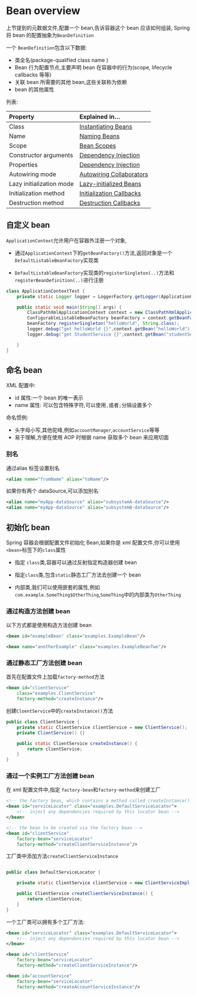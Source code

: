 # Bean overview

上节提到的元数据文件,配置一个 bean,告诉容器这个 bean 应该如何组装, Spring 将 bean 的配置抽象为`BeanDefinition`

一个 `BeanDefinition`包含以下数据:

- 类全名(package-qualified class name )
- Bean 行为配置节点,主要声明 bean 在容器中的行为(scope, lifecycle callbacks 等等)
- 关联 bean 所需要的其他 bean,这些关联称为依赖
- bean 的其他属性

列表:

| Property                 | Explained in…                                                |
| :----------------------- | :----------------------------------------------------------- |
| Class                    | [Instantiating Beans](https://docs.spring.io/spring/docs/current/spring-framework-reference/core.html#beans-factory-class) |
| Name                     | [Naming Beans](https://docs.spring.io/spring/docs/current/spring-framework-reference/core.html#beans-beanname) |
| Scope                    | [Bean Scopes](https://docs.spring.io/spring/docs/current/spring-framework-reference/core.html#beans-factory-scopes) |
| Constructor arguments    | [Dependency Injection](https://docs.spring.io/spring/docs/current/spring-framework-reference/core.html#beans-factory-collaborators) |
| Properties               | [Dependency Injection](https://docs.spring.io/spring/docs/current/spring-framework-reference/core.html#beans-factory-collaborators) |
| Autowiring mode          | [Autowiring Collaborators](https://docs.spring.io/spring/docs/current/spring-framework-reference/core.html#beans-factory-autowire) |
| Lazy initialization mode | [Lazy-initialized Beans](https://docs.spring.io/spring/docs/current/spring-framework-reference/core.html#beans-factory-lazy-init) |
| Initialization method    | [Initialization Callbacks](https://docs.spring.io/spring/docs/current/spring-framework-reference/core.html#beans-factory-lifecycle-initializingbean) |
| Destruction method       | [Destruction Callbacks](https://docs.spring.io/spring/docs/current/spring-framework-reference/core.html#beans-factory-lifecycle-disposablebean) |

## 自定义 bean

`ApplicationContext`允许用户在容器外注册一个对象,

- 通过`ApplicationContext`下的`getBeanFactory()`方法,返回对象是一个`DefaultListableBeanFactory`实现类

- `DefaultListableBeanFactory`实现类的`registerSingleton(..)`方法和`registerBeanDefinition(..)`进行注册



```java
class ApplicationContextTest {
    private static Logger logger = LoggerFactory.getLogger(ApplicationContextTest.class);

    public static void main(String[] args) {
        ClassPathXmlApplicationContext context = new ClassPathXmlApplicationContext("services.xml");
        ConfigurableListableBeanFactory beanFactory = context.getBeanFactory();
        beanFactory.registerSingleton("helloWorld", String.class);
        logger.debug("get helloWorld {}",context.getBean("helloWorld"));
        logger.debug("get StudentService {}",context.getBean("studentService"));

    }
}
```

## 命名 bean

XML 配置中:

- id 属性:一个 bean 的唯一表示
- name 属性: 可以包含特殊字符,可以使用`,`或者`;`分隔设置多个

命名惯例:

- 头字母小写,其他驼峰,例如`accountManager`,`accountService`等等
- 易于理解,方便在使用 AOP 时根据 name 获取多个 bean 来应用切面

### 别名

通过alias 标签设置别名

```xml
<alias name="fromName" alias="toName"/>
```

如果你有两个 dataSource,可以添加别名

```xml
<alias name="myApp-dataSource" alias="subsystemA-dataSource"/>
<alias name="myApp-dataSource" alias="subsystemB-dataSource"/>
```

## 初始化 bean

Spring 容器会根据配置文件初始化 Bean,如果你是 xml 配置文件,你可以使用`<bean>`标签下的`class`属性

- 指定 `class`类,容器可以通过反射指定构造器创建 bean
- 指定`class`类,包含`static`静态工厂方法去创建一个 bean

- 内部类,我们可以使用嵌套的属性,例如`com.example.SomeThing$OtherThing`,`SomeThing`中的内部类为`OtherThing`

### 通过构造方法创建 bean

以下方式都是使用构造方法创建 bean

```xml
<bean id="exampleBean" class="examples.ExampleBean"/>

<bean name="anotherExample" class="examples.ExampleBeanTwo"/>
```

### 通过静态工厂方法创建 bean

首先在配置文件上加载`factory-method`方法

```xml
<bean id="clientService"
    class="examples.ClientService"
    factory-method="createInstance"/>
```

创建`CloentService`中的`createInstance()`方法

```java
public class ClientService {
    private static ClientService clientService = new ClientService();
    private ClientService() {}

    public static ClientService createInstance() {
        return clientService;
    }
}
```



### 通过一个实例工厂方法创建 bean

在 xml 配置文件中,指定 `factory-bean`和`factory-method`来创建工厂

```xml
<!-- the factory bean, which contains a method called createInstance() -->
<bean id="serviceLocator" class="examples.DefaultServiceLocator">
    <!-- inject any dependencies required by this locator bean -->
</bean>

<!-- the bean to be created via the factory bean -->
<bean id="clientService"
    factory-bean="serviceLocator"
    factory-method="createClientServiceInstance"/>
```

工厂类中添加方法`createClientServiceInstance`

```java

public class DefaultServiceLocator {

    private static ClientService clientService = new ClientServiceImpl();

    public ClientService createClientServiceInstance() {
        return clientService;
    }
}
```

一个工厂类可以拥有多个工厂方法:

```xml
<bean id="serviceLocator" class="examples.DefaultServiceLocator">
    <!-- inject any dependencies required by this locator bean -->
</bean>

<bean id="clientService"
    factory-bean="serviceLocator"
    factory-method="createClientServiceInstance"/>

<bean id="accountService"
    factory-bean="serviceLocator"
    factory-method="createAccountServiceInstance"/>
```

